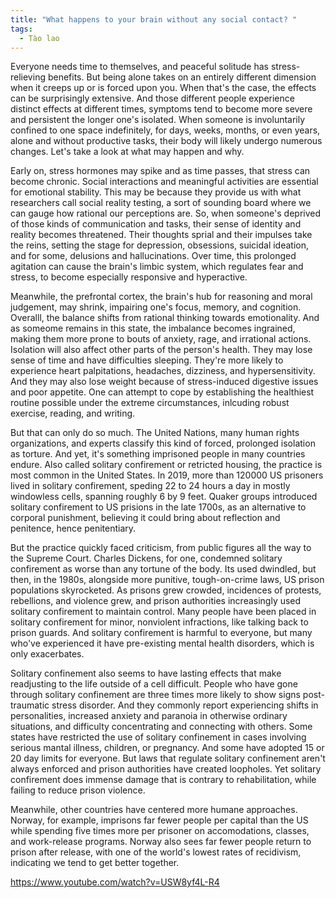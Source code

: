 ```yaml
---
title: "What happens to your brain without any social contact? "
tags:
  - Tào lao
---
```


Everyone needs time to themselves, and peaceful solitude has stress-relieving benefits. But being alone takes on an entirely different dimension when it creeps up or is forced upon you. When that's the case, the effects can be surprisingly extensive. And those different people experience distinct effects at different times, symptoms tend to become more severe and persistent the longer one's isolated. When someone is involuntarily confined to one space indefinitely, for days, weeks, months, or even years, alone and without productive tasks, their body will likely undergo numerous changes. Let's take a look at what may happen and why.

Early on, stress hormones may spike and as time passes, that stress can become chronic. Social interactions and meaningful activities are essential for emotional stability. This may be because they provide us with what researchers call social reality testing, a sort of sounding board where we can gauge how rational our perceptions are. So, when someone's deprived of those kinds of communication and tasks, their sense of identity and reality becomes threatened. Their thoughts sprial and their impulses take the reins, setting the stage for depression, obsessions, suicidal ideation, and for some, delusions and hallucinations. Over time, this prolonged agitation can cause the brain's limbic system, which regulates fear and stress, to become especially responsive and hyperactive.

Meanwhile, the prefrontal cortex, the brain's hub for reasoning and moral judgement, may shrink, impairing one's focus, memory, and cognition. Overalll, the balance shifts from rational thinking towards emotionality. And as someome remains in this state, the imbalance becomes ingrained, making them more prone to bouts of anxiety, rage, and irrational actions. Isolation will also affect other parts of the person's health. They may lose sense of time and have difficulties sleeping. They're more likely to experience heart palpitations, headaches, dizziness, and hypersensitivity. And they may also lose weight because of stress-induced digestive issues and poor appetite. One can attempt to cope by establishing the healthiest routine possible under the extreme circumstances, inlcuding robust exercise, reading, and writing.

But that can only do so much. The United Nations, many human rights organizations, and experts classify this kind of forced, prolonged isolation as torture. And yet, it's something imprisoned people in many countries endure. Also called solitary confirement or retricted housing, the practice is most common in the United States. In 2019, more than 120000 US prisoners lived in solitary confirement, speding 22 to 24 hours a day in mostly windowless cells, spanning roughly 6 by 9 feet. Quaker groups introduced solitary confirement to US prisions in the late 1700s, as an alternative to corporal punishment, believing it could bring about reflection and penitence, hence penitentiary.

But the practice quickly faced criticism, from public figures all the way to the Supreme Court. Charles Dickens, for one, condemned solitary confirement as worse than any tortune of the body. Its used dwindled, but then, in the 1980s, alongside more punitive, tough-on-crime laws, US prison populations skyrocketed. As prisons grew crowded, incidences of protests, rebellions, and violence grew, and prison authorities increasingly used solitary confirement to maintain control. Many people have been placed in solitary confirement for minor, nonviolent infractions, like talking back to prison guards. And solitary confirement is harmful to everyone, but many who've experienced it have pre-existing mental health disorders, which is only exacerbates.

Solitary confinement also seems to have lasting effects that make readjusting to the life outside of a cell difficult. People who have gone through solitary confinement are three times more likely to show signs post-traumatic stress disorder. And they commonly report experiencing shifts in personalities, increased anxiety and paranoia in otherwise ordinary situations, and difficulty concentrating and connecting with others. Some states have restricted the use of solitary confinement in cases involving serious mantal illness, children, or pregnancy. And some have adopted 15 or 20 day limits for everyone. But laws that regulate solitary confinement aren't always enforced and prison authorities have created loopholes. Yet solitary confirement does immense damage that is contrary to rehabilitation, while failing to reduce prison violence.

Meanwhile, other countries have centered more humane approaches. Norway, for example, imprisons far fewer people per capital than the US while spending five times more per prisoner on accomodations, classes, and work-release programs. Norway also sees far fewer people return to prison after release, with one of the world's lowest rates of recidivism, indicating we tend to get better together.

https://www.youtube.com/watch?v=USW8yf4L-R4
